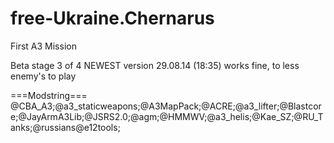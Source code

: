 free-Ukraine.Chernarus
======================

First A3 Mission

Beta stage 3 of 4 NEWEST version 29.08.14 (18:35)
works fine, to less enemy's to play

===Modstring===
@CBA_A3;@a3_staticweapons;@A3MapPack;@ACRE;@a3_lifter;@Blastcore;@JayArmA3Lib;@JSRS2.0;@agm;@HMMWV;@a3_helis;@Kae_SZ;@RU_Tanks;@russians@e12tools;
